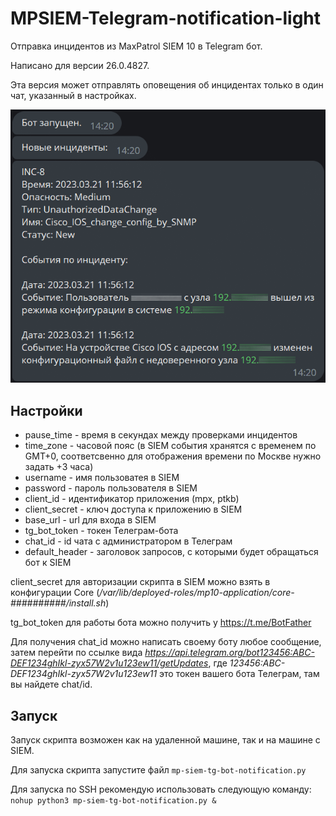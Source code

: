 # MPSIEM-Telegram-notification-light

Отправка инцидентов из MaxPatrol SIEM 10 в Telegram бот.

Написано для версии 26.0.4827.

Эта версия может отправлять оповещения об инцидентах только в один чат, указанный в настройках.

![alt text](https://github.com/SanyaClaus/MPSIEM-Telegram-notification/blob/main/preview.png?raw=true)

## Настройки

- pause_time - время в секундах между проверками инцидентов
- time_zone - часовой пояс (в SIEM события хранятся с временем по GMT+0, соответсвенно для отображения времени по Москве нужно задать +3 часа)
- username - имя пользоватея в SIEM
- password - пароль пользователя в SIEM
- client_id - идентификатор приложения (mpx, ptkb)
- client_secret - ключ доступа к приложению в SIEM
- base_url - url для входа в SIEM
- tg_bot_token - токен Телеграм-бота
- chat_id - id чата с администратором в Телеграм
- default_header - заголовок запросов, с которыми будет обращаться бот к SIEM


client_secret для авторизации скрипта в SIEM можно взять в конфигурации Core (*/var/lib/deployed-roles/mp10-application/core-##########/install.sh*)

tg_bot_token для работы бота можно получить у https://t.me/BotFather

Для получения chat_id можно написать своему боту любое сообщение, затем перейти по ссылке вида *https://api.telegram.org/bot123456:ABC-DEF1234ghIkl-zyx57W2v1u123ew11/getUpdates*, где *123456:ABC-DEF1234ghIkl-zyx57W2v1u123ew11* это токен вашего бота Телеграм, там вы найдете chat/id.

## Запуск

Запуск скрипта возможен как на удаленной машине, так и на машине с SIEM.

Для запуска скрипта запустите файл ```mp-siem-tg-bot-notification.py```

Для запуска по SSH рекомендую использовать следующую команду: 
```nohup python3 mp-siem-tg-bot-notification.py &```
